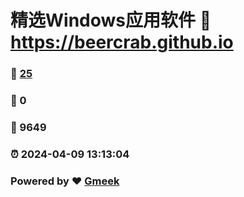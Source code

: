 # 精选Windows应用软件 :link: https://beercrab.github.io 
### :page_facing_up: [25](https://beercrab.github.io/tag.html) 
### :speech_balloon: 0 
### :hibiscus: 9649 
### :alarm_clock: 2024-04-09 13:13:04 
### Powered by :heart: [Gmeek](https://github.com/Meekdai/Gmeek)
